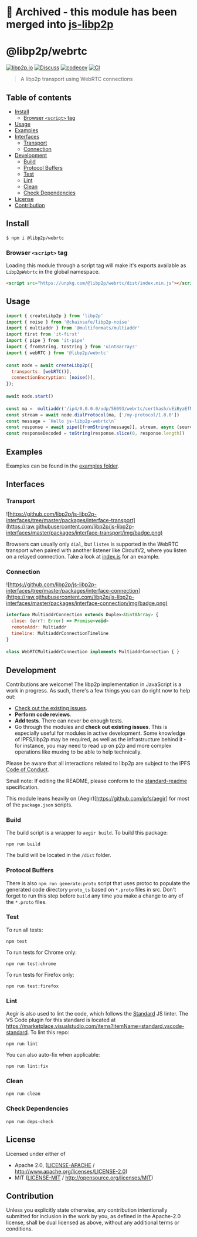 # 📁 Archived - this module has been merged into [js-libp2p](https://github.com/libp2p/js-libp2p/tree/master/packages/transport-webrtc)

# @libp2p/webrtc <!-- omit in toc -->

[![libp2p.io](https://img.shields.io/badge/project-libp2p-yellow.svg?style=flat-square)](http://libp2p.io/)
[![Discuss](https://img.shields.io/discourse/https/discuss.libp2p.io/posts.svg?style=flat-square)](https://discuss.libp2p.io)
[![codecov](https://img.shields.io/codecov/c/github/libp2p/js-libp2p-webrtc.svg?style=flat-square)](https://codecov.io/gh/libp2p/js-libp2p-webrtc)
[![CI](https://img.shields.io/github/actions/workflow/status/libp2p/js-libp2p-webrtc/js-test-and-release.yml?branch=main\&style=flat-square)](https://github.com/libp2p/js-libp2p-webrtc/actions/workflows/js-test-and-release.yml?query=branch%3Amain)

> A libp2p transport using WebRTC connections

## Table of contents <!-- omit in toc -->

- [Install](#install)
  - [Browser `<script>` tag](#browser-script-tag)
- [Usage](#usage)
- [Examples](#examples)
- [Interfaces](#interfaces)
  - [Transport](#transport)
  - [Connection](#connection)
- [Development](#development)
  - [Build](#build)
  - [Protocol Buffers](#protocol-buffers)
  - [Test](#test)
  - [Lint](#lint)
  - [Clean](#clean)
  - [Check Dependencies](#check-dependencies)
- [License](#license)
- [Contribution](#contribution)

## Install

```console
$ npm i @libp2p/webrtc
```

### Browser `<script>` tag

Loading this module through a script tag will make it's exports available as `Libp2pWebrtc` in the global namespace.

```html
<script src="https://unpkg.com/@libp2p/webrtc/dist/index.min.js"></script>
```

## Usage

```js
import { createLibp2p } from 'libp2p'
import { noise } from '@chainsafe/libp2p-noise'
import { multiaddr } from '@multiformats/multiaddr'
import first from 'it-first'
import { pipe } from 'it-pipe'
import { fromString, toString } from 'uint8arrays'
import { webRTC } from '@libp2p/webrtc'

const node = await createLibp2p({
  transports: [webRTC()],
  connectionEncryption: [noise()],
});

await node.start()

const ma =  multiaddr('/ip4/0.0.0.0/udp/56093/webrtc/certhash/uEiByaEfNSLBexWBNFZy_QB1vAKEj7JAXDizRs4_SnTflsQ')
const stream = await node.dialProtocol(ma, ['/my-protocol/1.0.0'])
const message = `Hello js-libp2p-webrtc\n`
const response = await pipe([fromString(message)], stream, async (source) => await first(source))
const responseDecoded = toString(response.slice(0, response.length))
```

## Examples

Examples can be found in the [examples folder](examples/README.md).

## Interfaces

### Transport

![https://github.com/libp2p/js-libp2p-interfaces/tree/master/packages/interface-transport](https://raw.githubusercontent.com/libp2p/js-libp2p-interfaces/master/packages/interface-transport/img/badge.png)

Browsers can usually only `dial`, but `listen` is supported in the WebRTC
transport when paired with another listener like CircuitV2, where you listen on
a relayed connection. Take a look at [index.js](examples/browser-to-browser/index.js) for
an example.

### Connection

![https://github.com/libp2p/js-libp2p-interfaces/tree/master/packages/interface-connection](https://raw.githubusercontent.com/libp2p/js-libp2p-interfaces/master/packages/interface-connection/img/badge.png)

```js
interface MultiaddrConnection extends Duplex<Uint8Array> {
  close: (err?: Error) => Promise<void>
  remoteAddr: Multiaddr
  timeline: MultiaddrConnectionTimeline
}

class WebRTCMultiaddrConnection implements MultiaddrConnection { }
```

## Development

Contributions are welcome! The libp2p implementation in JavaScript is a work in progress. As such, there's a few things you can do right now to help out:

- [Check out the existing issues](//github.com/little-bear-labs/js-libp2p-webrtc/issues).
- **Perform code reviews**.
- **Add tests**. There can never be enough tests.
- Go through the modules and **check out existing issues**. This is especially useful for modules in active development. Some knowledge of IPFS/libp2p may be required, as well as the infrastructure behind it - for instance, you may need to read up on p2p and more complex operations like muxing to be able to help technically.

Please be aware that all interactions related to libp2p are subject to the IPFS [Code of Conduct](https://github.com/ipfs/community/blob/master/code-of-conduct.md).

Small note: If editing the README, please conform to the [standard-readme](https://github.com/RichardLitt/standard-readme) specification.

This module leans heavily on (Aegir)\[<https://github.com/ipfs/aegir>] for most of the `package.json` scripts.

### Build

The build script is a wrapper to `aegir build`.  To build this package:

```shell
npm run build
```

The build will be located in the `/dist` folder.

### Protocol Buffers

There is also `npm run generate:proto` script that uses protoc to populate the generated code directory `proto_ts` based on `*.proto` files in src. Don't forget to run this step before `build` any time you make a change to any of the `*.proto` files.

### Test

To run all tests:

```shell
npm test
```

To run tests for Chrome only:

```shell
npm run test:chrome
```

To run tests for Firefox only:

```shell
npm run test:firefox
```

### Lint

Aegir is also used to lint the code, which follows the [Standard](https://github.com/standard/standard) JS linter.
The VS Code plugin for this standard is located at <https://marketplace.visualstudio.com/items?itemName=standard.vscode-standard>.
To lint this repo:

```shell
npm run lint
```

You can also auto-fix when applicable:

```shell
npm run lint:fix
```

### Clean

```shell
npm run clean
```

### Check Dependencies

```shell
npm run deps-check
```

## License

Licensed under either of

- Apache 2.0, ([LICENSE-APACHE](LICENSE-APACHE) / <http://www.apache.org/licenses/LICENSE-2.0>)
- MIT ([LICENSE-MIT](LICENSE-MIT) / <http://opensource.org/licenses/MIT>)

## Contribution

Unless you explicitly state otherwise, any contribution intentionally submitted for inclusion in the work by you, as defined in the Apache-2.0 license, shall be dual licensed as above, without any additional terms or conditions.
